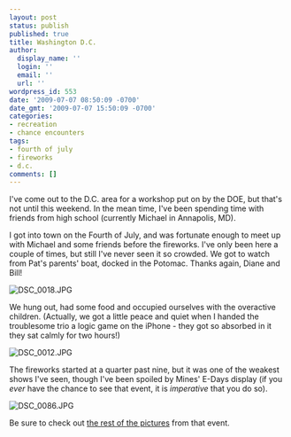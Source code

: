 ```yaml
---
layout: post
status: publish
published: true
title: Washington D.C.
author:
  display_name: ''
  login: ''
  email: ''
  url: ''
wordpress_id: 553
date: '2009-07-07 08:50:09 -0700'
date_gmt: '2009-07-07 15:50:09 -0700'
categories:
- recreation
- chance encounters
tags:
- fourth of july
- fireworks
- d.c.
comments: []
---
```

I've come out to the D.C. area for a workshop put on by the DOE, but that's not until this weekend.  In the mean time, I've been spending time with friends from high school (currently Michael in Annapolis, MD).

I got into town on the Fourth of July, and was fortunate enough to meet up with Michael and some friends before the fireworks.  I've only been here a couple of times, but still I've never seen it so crowded.  We got to watch from Pat's parents' boat, docked in the Potomac.  Thanks again, Diane and Bill!

![DSC_0018.JPG](http://farm4.static.flickr.com/3580/3692580812_ab4b101c40.jpg)

We hung out, had some food and occupied ourselves with the overactive children.  (Actually, we got a little peace and quiet when I handed the troublesome trio a logic game on the iPhone - they got so absorbed in it they sat calmly for two hours!)

![DSC_0012.JPG](http://farm3.static.flickr.com/2556/3692576114_9bed0155a8.jpg)

The fireworks started at a quarter past nine, but it was one of the weakest shows I've seen, though I've been spoiled by Mines' E-Days display (if you _ever_ have the chance to see that event, it is _imperative_ that you do so).

![DSC_0086.JPG](http://farm3.static.flickr.com/2614/3691808695_4b76aa0687.jpg)

Be sure to check out [the rest of the pictures](http://www.flickr.com/photos/danlecocq/sets/72157621014859482/) from that event.
